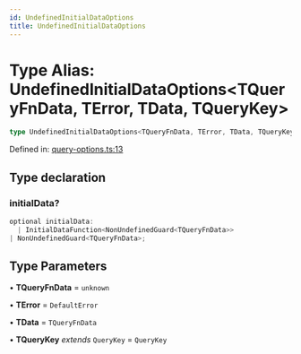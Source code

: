 ```yaml
---
id: UndefinedInitialDataOptions
title: UndefinedInitialDataOptions
---
```


<!-- DO NOT EDIT: this page is autogenerated from the type comments -->

# Type Alias: UndefinedInitialDataOptions\<TQueryFnData, TError, TData, TQueryKey\>

```ts
type UndefinedInitialDataOptions<TQueryFnData, TError, TData, TQueryKey> = CreateQueryOptions<TQueryFnData, TError, TData, TQueryKey> & object;
```

Defined in: [query-options.ts:13](https://github.com/TanStack/query/blob/main/packages/angular-query-experimental/src/query-options.ts#L13)

## Type declaration

### initialData?

```ts
optional initialData: 
  | InitialDataFunction<NonUndefinedGuard<TQueryFnData>>
| NonUndefinedGuard<TQueryFnData>;
```

## Type Parameters

• **TQueryFnData** = `unknown`

• **TError** = `DefaultError`

• **TData** = `TQueryFnData`

• **TQueryKey** *extends* `QueryKey` = `QueryKey`
